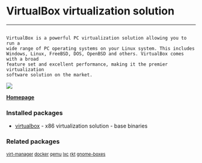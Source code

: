 # VirtualBox virtualization solution

____

```

VirtualBox is a powerful PC virtualization solution allowing you to run a
wide range of PC operating systems on your Linux system. This includes
Windows, Linux, FreeBSD, DOS, OpenBSD and others. VirtualBox comes with a broad
feature set and excellent performance, making it the premier virtualization
software solution on the market.

```

[![](https://screenshots.debian.net/thumbnail/virtualbox/)](https://screenshots.debian.net/screenshot/virtualbox/)


 **[Homepage]()**

### Installed packages

* [virtualbox](https://packages.debian.org/stretch/virtualbox) - x86 virtualization solution - base binaries

### Related packages

<sub> [virt-manager](https://packages.debian.org/stretch/virt-manager) [docker](https://packages.debian.org/stretch/docker) [qemu](https://packages.debian.org/stretch/qemu) [lxc](https://packages.debian.org/stretch/lxc) [rkt](https://packages.debian.org/stretch/rkt) [gnome-boxes](https://packages.debian.org/stretch/gnome-boxes)  </sub>
